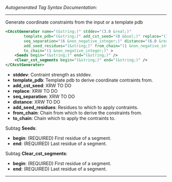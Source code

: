 <!-- THIS IS AN AUTOGENERATED FILE: Don't edit it directly, instead change the schema definition in the code itself. -->

_Autogenerated Tag Syntax Documentation:_

---
Generate coordinate constraints from the input or a template pdb

```xml
<CAcstGenerator name="(&string;)" stddev="(3.0 &real;)"
        template_pdb="(&string;)" add_cst_seed="(0 &bool;)" replace="(1 &bool;)"
        seq_separation="(6 &non_negative_integer;)" distance="(6.0 &real;)"
        add_seed_residues="(&string;)" from_chain="(1 &non_negative_integer;)"
        to_chain="(1 &non_negative_integer;)" >
    <Seeds begin="(&string;)" end="(&string;)" />
    <Clear_cst_segments begin="(&string;)" end="(&string;)" />
</CAcstGenerator>
```

-   **stddev**: Contraint strength as stddev.
-   **template_pdb**: Template pdb to derive coordinate contraints from.
-   **add_cst_seed**: XRW TO DO
-   **replace**: XRW TO DO
-   **seq_separation**: XRW TO DO
-   **distance**: XRW TO DO
-   **add_seed_residues**: Residues to which to apply contraints.
-   **from_chain**: Chain from which to derive the constraints from.
-   **to_chain**: Chain which to apply the contraints to.


Subtag **Seeds**:   

-   **begin**: (REQUIRED) First residue of a segment.
-   **end**: (REQUIRED) Last residue of a segment.

Subtag **Clear_cst_segments**:   

-   **begin**: (REQUIRED) First residue of a segment.
-   **end**: (REQUIRED) Last residue of a segment.

---
